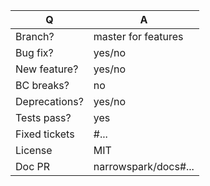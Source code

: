 | Q             | A
| ------------- | ---
| Branch?       | master for features
| Bug fix?      | yes/no
| New feature?  | yes/no <!-- don't forget to update src/Viserio/**/**/CHANGELOG.md files -->
| BC breaks?    | no
| Deprecations? | yes/no <!-- don't forget to update UPGRADE-*.md files -->
| Tests pass?   | yes    <!-- please add some, will be required by reviewers -->
| Fixed tickets | #...   <!-- #-prefixed issue number(s), if any -->
| License       | MIT
| Doc PR        | narrowspark/docs#... <!--highly recommended for new features-->

<!--
- Please fill in this template according to the PR you're about to submit.
- Replace this comment by a description of what your PR is solving.
- This will help people understand your PR and can be used as a start of the Doc PR.
-->
